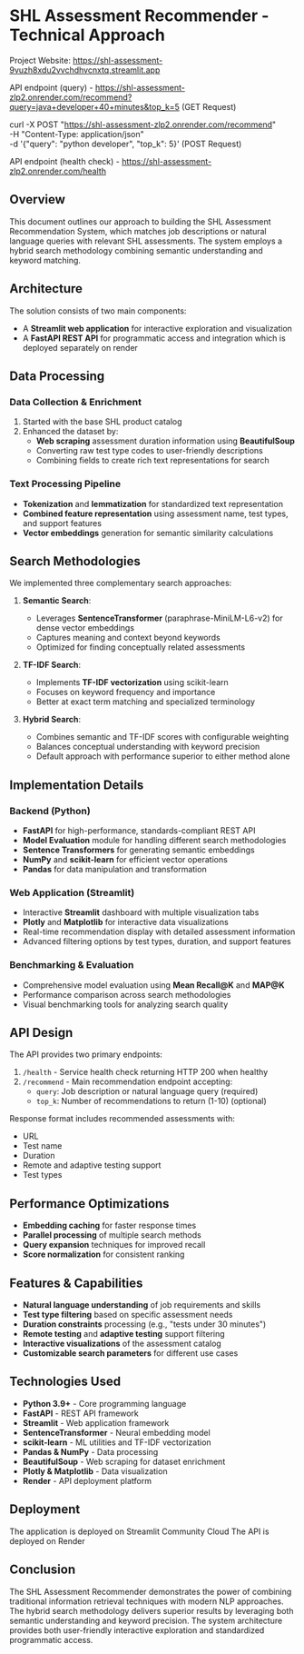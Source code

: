 # SHL Assessment Recommender - Technical Approach

Project Website: https://shl-assessment-9vuzh8xdu2vvchdhvcnxtq.streamlit.app

API endpoint (query) - https://shl-assessment-zlp2.onrender.com/recommend?query=java+developer+40+minutes&top_k=5 (GET Request)

curl -X POST "https://shl-assessment-zlp2.onrender.com/recommend" \
 -H "Content-Type: application/json" \
 -d '{"query": "python developer", "top_k": 5}' (POST Request)

API endpoint (health check) - https://shl-assessment-zlp2.onrender.com/health

## Overview

This document outlines our approach to building the SHL Assessment Recommendation System, which matches job descriptions or natural language queries with relevant SHL assessments. The system employs a hybrid search methodology combining semantic understanding and keyword matching.

## Architecture

The solution consists of two main components:

- A **Streamlit web application** for interactive exploration and visualization
- A **FastAPI REST API** for programmatic access and integration which is deployed separately on render

## Data Processing

### Data Collection & Enrichment

1. Started with the base SHL product catalog
2. Enhanced the dataset by:
   - **Web scraping** assessment duration information using **BeautifulSoup**
   - Converting raw test type codes to user-friendly descriptions
   - Combining fields to create rich text representations for search

### Text Processing Pipeline

- **Tokenization** and **lemmatization** for standardized text representation
- **Combined feature representation** using assessment name, test types, and support features
- **Vector embeddings** generation for semantic similarity calculations

## Search Methodologies

We implemented three complementary search approaches:

1. **Semantic Search**:

   - Leverages **SentenceTransformer** (paraphrase-MiniLM-L6-v2) for dense vector embeddings
   - Captures meaning and context beyond keywords
   - Optimized for finding conceptually related assessments

2. **TF-IDF Search**:

   - Implements **TF-IDF vectorization** using scikit-learn
   - Focuses on keyword frequency and importance
   - Better at exact term matching and specialized terminology

3. **Hybrid Search**:
   - Combines semantic and TF-IDF scores with configurable weighting
   - Balances conceptual understanding with keyword precision
   - Default approach with performance superior to either method alone

## Implementation Details

### Backend (Python)

- **FastAPI** for high-performance, standards-compliant REST API
- **Model Evaluation** module for handling different search methodologies
- **Sentence Transformers** for generating semantic embeddings
- **NumPy** and **scikit-learn** for efficient vector operations
- **Pandas** for data manipulation and transformation

### Web Application (Streamlit)

- Interactive **Streamlit** dashboard with multiple visualization tabs
- **Plotly** and **Matplotlib** for interactive data visualizations
- Real-time recommendation display with detailed assessment information
- Advanced filtering options by test types, duration, and support features

### Benchmarking & Evaluation

- Comprehensive model evaluation using **Mean Recall@K** and **MAP@K**
- Performance comparison across search methodologies
- Visual benchmarking tools for analyzing search quality

## API Design

The API provides two primary endpoints:

1. `/health` - Service health check returning HTTP 200 when healthy
2. `/recommend` - Main recommendation endpoint accepting:
   - `query`: Job description or natural language query (required)
   - `top_k`: Number of recommendations to return (1-10) (optional)

Response format includes recommended assessments with:

- URL
- Test name
- Duration
- Remote and adaptive testing support
- Test types

## Performance Optimizations

- **Embedding caching** for faster response times
- **Parallel processing** of multiple search methods
- **Query expansion** techniques for improved recall
- **Score normalization** for consistent ranking

## Features & Capabilities

- **Natural language understanding** of job requirements and skills
- **Test type filtering** based on specific assessment needs
- **Duration constraints** processing (e.g., "tests under 30 minutes")
- **Remote testing** and **adaptive testing** support filtering
- **Interactive visualizations** of the assessment catalog
- **Customizable search parameters** for different use cases

## Technologies Used

- **Python 3.9+** - Core programming language
- **FastAPI** - REST API framework
- **Streamlit** - Web application framework
- **SentenceTransformer** - Neural embedding model
- **scikit-learn** - ML utilities and TF-IDF vectorization
- **Pandas & NumPy** - Data processing
- **BeautifulSoup** - Web scraping for dataset enrichment
- **Plotly & Matplotlib** - Data visualization
- **Render** - API deployment platform

## Deployment

The application is deployed on Streamlit Community Cloud
The API is deployed on Render

## Conclusion

The SHL Assessment Recommender demonstrates the power of combining traditional information retrieval techniques with modern NLP approaches. The hybrid search methodology delivers superior results by leveraging both semantic understanding and keyword precision. The system architecture provides both user-friendly interactive exploration and standardized programmatic access.

